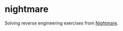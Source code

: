 # nightmare

Solving reverse engineering exercises from [Nightmare](https://guyinatuxedo.github.io/).
